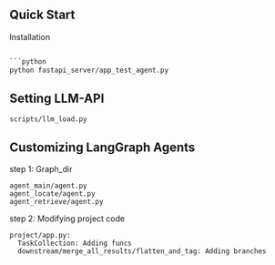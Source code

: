 ## Quick Start
Installation
```bash

```python
python fastapi_server/app_test_agent.py
```
## Setting LLM-API
```text
scripts/llm_load.py
```
## Customizing LangGraph Agents
step 1: Graph_dir
  ```text
  agent_main/agent.py
  agent_locate/agent.py
  agent_retrieve/agent.py
  ```
step 2: Modifying project code
  ```text
  project/app.py:
    TaskCollection: Adding funcs
    downstream/merge_all_results/flatten_and_tag: Adding branches
  ```
